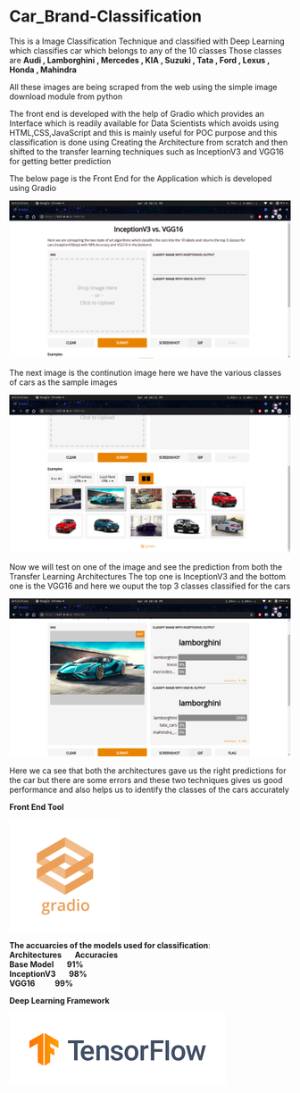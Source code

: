 # Car_Brand-Classification
This is a Image Classification Technique and classified with Deep Learning which classifies car which belongs to any of the 10 classes
Those classes are <b>Audi , Lamborghini , Mercedes , KIA , Suzuki , Tata , Ford , Lexus , Honda , Mahindra</b>

All these images are being scraped from the web using the simple image download module from python

The front end is developed with the help of Gradio which provides an Interface which is readily available for Data Scientists which avoids using HTML,CSS,JavaScript and this is mainly useful for POC purpose and this classification is done using Creating the Architecture from scratch and then shifted to the transfer learning techniques such as InceptionV3 and VGG16 for getting better prediction

The below page is the Front End for the Application which is developed using Gradio

<img src = "fend.png">

The next image is the continution image here we have the various classes of cars as the sample images

<img src = "fe1.png">


Now we will test on one of the image and see the prediction from both the Transfer Learning Architectures
The top one is InceptionV3 and the bottom one is the VGG16 and here we ouput the top 3 classes classified for the cars

<img src="lamb1.png">


Here we ca see that both the architectures gave us the right predictions for the car but there are some errors and these two techniques gives us good performance and also helps us to identify the classes of the cars accurately

<b>Front End Tool</b>

<img src= "gradio.png">

<b>The accuarcies of the models used for classification</b>: <br>
<b>Architectures</b>&nbsp;&nbsp;&nbsp;&nbsp;&nbsp;       <b>Accuracies</b><br>
<b>Base Model</b>&nbsp;&nbsp;&nbsp;&nbsp;&nbsp;          <b>91%</b>  <br>
<b>InceptionV3</b>&nbsp;&nbsp;&nbsp;&nbsp;&nbsp;      <b>98%</b> <br>
<b>VGG16</b>&nbsp;&nbsp;&nbsp;&nbsp;&nbsp;&nbsp;&nbsp;&nbsp;                  <b>99%</b>


<b>Deep Learning Framework </b>

<img src="tf.png">
